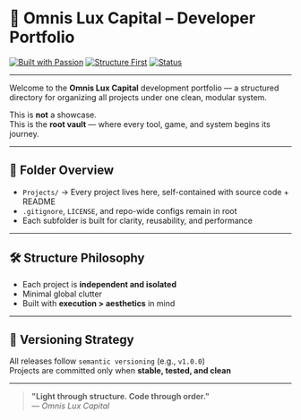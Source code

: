 # 🚀 Omnis Lux Capital – Developer Portfolio

[![Built with Passion](https://img.shields.io/badge/Built%20by-Omnis%20Lux%20Capital-red)](https://github.com/Omnis-Lux-Capital)
[![Structure First](https://img.shields.io/badge/Philosophy-Clean%20Architecture-blue)](#)
[![Status](https://img.shields.io/badge/Status-Active-green)](#)

---

Welcome to the **Omnis Lux Capital** development portfolio — a structured directory for organizing all projects under one clean, modular system.

This is **not** a showcase.  
This is the **root vault** — where every tool, game, and system begins its journey.

---

## 📁 Folder Overview

- `Projects/` → Every project lives here, self-contained with source code + README
- `.gitignore`, `LICENSE`, and repo-wide configs remain in root
- Each subfolder is built for clarity, reusability, and performance

---

## 🛠️ Structure Philosophy

- Each project is **independent and isolated**
- Minimal global clutter
- Built with **execution > aesthetics** in mind

---

## 📌 Versioning Strategy

All releases follow `semantic versioning` (e.g., `v1.0.0`)  
Projects are committed only when **stable, tested, and clean**

---

> **"Light through structure. Code through order."**  
> — *Omnis Lux Capital*
